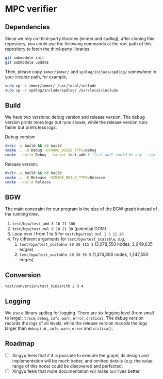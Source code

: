 # MPC verifier

## Dependencies

Since we rely on third-party libraries (immer and spdlog), after cloning this repository, you could use the following commands at the root path of this repository to fetch the third-party libraries.
```bash
git submodule init
git submodule update
```

Then, please copy `immer/immer/` and `spdlog/include/spdlog/` somewhere in your *include* path, for example,
```bash
sudo cp -r immer/immer/ /usr/local/include
sudo cp -r spdlog/include/spdlog/ /usr/local/include
```

## Build

We have two versions: debug version and release version.
The debug version prints more logs but runs slower, while the release version runs faster but prints less logs.

Debug version:

```sh
mkdir -p build && cd build
cmake .. -B Debug -DCMAKE_BUILD_TYPE=Debug
cmake --build Debug --target test_add # "test_add" could be any `.cpp`-file to test, like, "test_bin2arith"
```

Release version:

```sh
mkdir -p build && cd build
cmake .. -B Release -DCMAKE_BUILD_TYPE=Release
cmake --build Release
```

## BGW

The main constraint for our program is the size of the BGW graph instead of the running time.

1. `test/bgw/test_add 8 10 21 100`
2. `test/bgw/test_mul 8 10 21 30` (potential OOM)
3. Loop over I from 1 to 5 for `test/bgw/test_mul I 5 11 20`
4. Try different arguments for `test/bgw/test_scalable`, e.g.
   1. `test/bgw/test_scalable 20 20 115 1` (3,078,550 nodes, 2,949,635 edges)
   2. `test/bgw/test_scalable 20 20 50 5` (1,374,800 nodes, 1,247,550 edges)

## Conversion

`test/conversion/test_bin2arith 2 3 4`

## Logging

We use a library spdlog for logging. There are six logging level (from small to large): `trace`, `debug`, `info`, `warn`, `error`, `critical`. The debug version records the logs of all levels, while the release version records the logs larger than `debug` (i.e., `info`, `warn`, `error` and `critical`).

## Roadmap

- [ ] Xingyu feels that if it is possible to execute the graph, its design and implementation will be much better, and omitted details (e.g. the value range of this node) could be discovered and perfected.
- [ ] Xingyu feels that more documentation will make our lives better.
